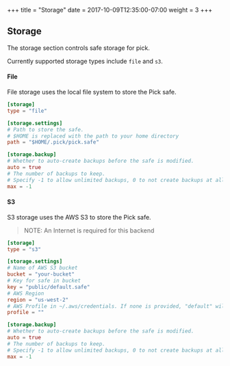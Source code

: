 +++
title = "Storage"
date =  2017-10-09T12:35:00-07:00
weight = 3
+++

## Storage
The storage section controls safe storage for pick.

Currently supported storage types include `file` and `s3`.

#### File
File storage uses the local file system to store the Pick safe.

```toml
[storage]
type = "file"

[storage.settings]
# Path to store the safe.
# $HOME is replaced with the path to your home directory
path = "$HOME/.pick/pick.safe"

[storage.backup]
# Whether to auto-create backups before the safe is modified.
auto = true
# The number of backups to keep.
# Specify -1 to allow unlimited backups, 0 to not create backups at all.
max = -1
```

#### S3
S3 storage uses the AWS S3 to store the Pick safe.

> NOTE: An Internet is required for this backend

```toml
[storage]
type = "s3"

[storage.settings]
# Name of AWS S3 bucket
bucket = "your-bucket"
# Key for safe in bucket
key = "public/default.safe"
# AWS Region
region = "us-west-2"
# AWS Profile in ~/.aws/credentials. If none is provided, "default" will be used.
profile = ""

[storage.backup]
# Whether to auto-create backups before the safe is modified.
auto = true
# The number of backups to keep.
# Specify -1 to allow unlimited backups, 0 to not create backups at all.
max = -1
```
